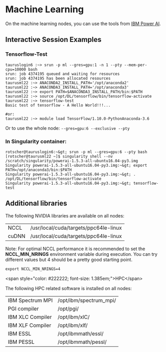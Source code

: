 # Machine Learning

On the machine learning nodes, you can use the tools from [IBM Power
AI](power_ai.md).

## Interactive Session Examples

### Tensorflow-Test

    tauruslogin6 :~> srun -p ml --gres=gpu:1 -n 1 --pty --mem-per-cpu=10000 bash
    srun: job 4374195 queued and waiting for resources
    srun: job 4374195 has been allocated resources
    taurusml22 :~> ANACONDA2_INSTALL_PATH='/opt/anaconda2'
    taurusml22 :~> ANACONDA3_INSTALL_PATH='/opt/anaconda3'
    taurusml22 :~> export PATH=$ANACONDA3_INSTALL_PATH/bin:$PATH
    taurusml22 :~> source /opt/DL/tensorflow/bin/tensorflow-activate
    taurusml22 :~> tensorflow-test
    Basic test of tensorflow - A Hello World!!!...

    #or:
    taurusml22 :~> module load TensorFlow/1.10.0-PythonAnaconda-3.6

Or to use the whole node: `--gres=gpu:6 --exclusive --pty`

### In Singularity container:

    rotscher@tauruslogin6:~&gt; srun -p ml --gres=gpu:6 --pty bash
    [rotscher@taurusml22 ~]$ singularity shell --nv /scratch/singularity/powerai-1.5.3-all-ubuntu16.04-py3.img
    Singularity powerai-1.5.3-all-ubuntu16.04-py3.img:~&gt; export PATH=/opt/anaconda3/bin:$PATH
    Singularity powerai-1.5.3-all-ubuntu16.04-py3.img:~&gt; . /opt/DL/tensorflow/bin/tensorflow-activate
    Singularity powerai-1.5.3-all-ubuntu16.04-py3.img:~&gt; tensorflow-test

## Additional libraries

The following NVIDIA libraries are available on all nodes:

|       |                                       |
|-------|---------------------------------------|
| NCCL  | /usr/local/cuda/targets/ppc64le-linux |
| cuDNN | /usr/local/cuda/targets/ppc64le-linux |

Note: For optimal NCCL performance it is recommended to set the
**NCCL_MIN_NRINGS** environment variable during execution. You can try
different values but 4 should be a pretty good starting point.

    export NCCL_MIN_NRINGS=4

\<span style="color: #222222; font-size: 1.385em;">HPC\</span>

The following HPC related software is installed on all nodes:

|                  |                        |
|------------------|------------------------|
| IBM Spectrum MPI | /opt/ibm/spectrum_mpi/ |
| PGI compiler     | /opt/pgi/              |
| IBM XLC Compiler | /opt/ibm/xlC/          |
| IBM XLF Compiler | /opt/ibm/xlf/          |
| IBM ESSL         | /opt/ibmmath/essl/     |
| IBM PESSL        | /opt/ibmmath/pessl/    |
